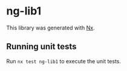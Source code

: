 # ng-lib1

This library was generated with [Nx](https://nx.dev).

## Running unit tests

Run `nx test ng-lib1` to execute the unit tests.
